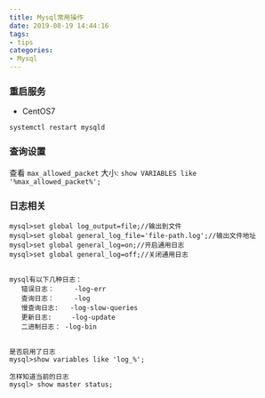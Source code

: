 ```yaml
---
title: Mysql常用操作
date: 2019-08-19 14:44:16
tags:
- tips
categories:
- Mysql
---
```


### 重启服务

- CentOS7

<code>systemctl restart mysqld</code>

### 查询设置

查看 <code>max_allowed_packet</code> 大小: <code>show VARIABLES like '%max_allowed_packet%';</code>


### 日志相关

```
mysql>set global log_output=file;//输出到文件
mysql>set global general_log_file='file-path.log';//输出文件地址
mysql>set global general_log=on;//开启通用日志
mysql>set global general_log=off;//关闭通用日志


mysql有以下几种日志：  
   错误日志：     -log-err  
   查询日志：     -log  
   慢查询日志:   -log-slow-queries  
   更新日志:     -log-update  
   二进制日志： -log-bin  


是否启用了日志 
mysql>show variables like 'log_%'; 

怎样知道当前的日志 
mysql> show master status; 

```